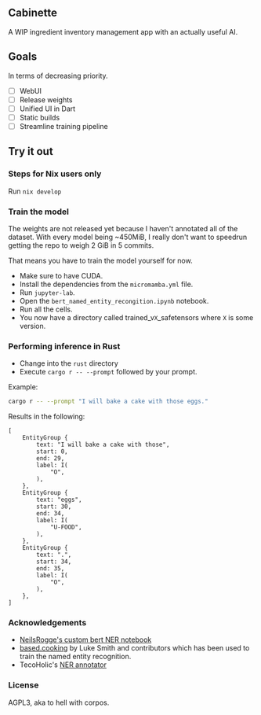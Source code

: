 ## Cabinette

A WIP ingredient inventory management app with an actually useful AI.

## Goals

In terms of decreasing priority.

- [ ] WebUI
- [ ] Release weights
- [ ] Unified UI in Dart
- [ ] Static builds
- [ ] Streamline training pipeline

## Try it out

### Steps for Nix users only

Run `nix develop`

### Train the model

The weights are not released yet because I haven't annotated all of the dataset.
With every model being ~450MiB, I really don't want to speedrun getting the repo
to weigh 2 GiB in 5 commits.

That means you have to train the model yourself for now.
- Make sure to have CUDA.
- Install the dependencies from the `micromamba.yml` file.
- Run `jupyter-lab`.
- Open the `bert_named_entity_recongition.ipynb` notebook.
- Run all the cells.
- You now have a directory called trained_v`X`_safetensors where `X` is some version.

### Performing inference in Rust

- Change into the `rust` directory
- Execute `cargo r -- --prompt` followed by your prompt.

Example:

```sh
cargo r -- --prompt "I will bake a cake with those eggs."
```

Results in the following:
 
```ron
[
    EntityGroup {
        text: "I will bake a cake with those",
        start: 0,
        end: 29,
        label: I(
            "O",
        ),
    },
    EntityGroup {
        text: "eggs",
        start: 30,
        end: 34,
        label: I(
            "U-FOOD",
        ),
    },
    EntityGroup {
        text: ".",
        start: 34,
        end: 35,
        label: I(
            "O",
        ),
    },
]
```

### Acknowledgements

- [NeilsRogge's custom bert NER notebook](https://github.com/NielsRogge/Transformers-Tutorials/blob/master/BERT/Custom_Named_Entity_Recognition_with_BERT.ipynb)
- [based.cooking](https://github.com/lukesmithxyz/based.cooking) by Luke Smith and contributors which has been used to train the named entity recognition.
- TecoHolic's [NER annotator](https://tecoholic.github.io/ner-annotator/)

### License

AGPL3, aka to hell with corpos.
